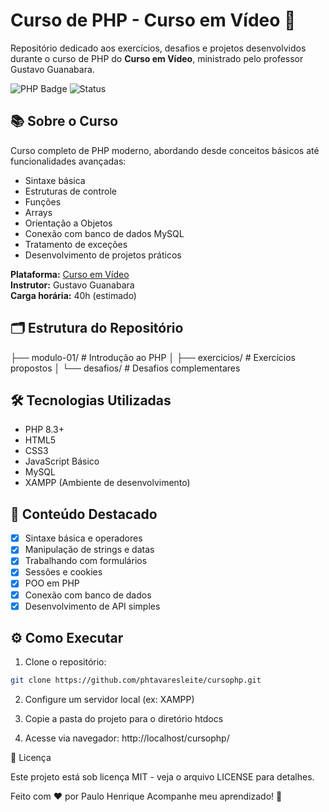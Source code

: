 # Curso de PHP - Curso em Vídeo 🐘

Repositório dedicado aos exercícios, desafios e projetos desenvolvidos durante o curso de PHP do **Curso em Vídeo**, ministrado pelo professor Gustavo Guanabara.

![PHP Badge](https://img.shields.io/badge/PHP-8.3%2B-777BB4?style=for-the-badge&logo=php&logoColor=white)
![Status](https://img.shields.io/badge/Status-Em%20Desenvolvimento-brightgreen?style=for-the-badge)

## 📚 Sobre o Curso
Curso completo de PHP moderno, abordando desde conceitos básicos até funcionalidades avançadas:
- Sintaxe básica
- Estruturas de controle
- Funções
- Arrays
- Orientação a Objetos
- Conexão com banco de dados MySQL
- Tratamento de exceções
- Desenvolvimento de projetos práticos

**Plataforma:** [Curso em Vídeo](https://www.cursoemvideo.com/)  
**Instrutor:** Gustavo Guanabara  
**Carga horária:** 40h (estimado)

## 🗂️ Estrutura do Repositório
├── modulo-01/ # Introdução ao PHP
│ ├── exercicios/ # Exercícios propostos
│ └── desafios/ # Desafios complementares


## 🛠 Tecnologias Utilizadas
- PHP 8.3+
- HTML5
- CSS3
- JavaScript Básico
- MySQL
- XAMPP (Ambiente de desenvolvimento)

## 📌 Conteúdo Destacado
- [x] Sintaxe básica e operadores
- [x] Manipulação de strings e datas
- [x] Trabalhando com formulários
- [x] Sessões e cookies
- [x] POO em PHP
- [x] Conexão com banco de dados
- [x] Desenvolvimento de API simples

## ⚙️ Como Executar
1. Clone o repositório:
```bash
git clone https://github.com/phtavaresleite/cursophp.git
```
2. Configure um servidor local (ex: XAMPP)

3.  Copie a pasta do projeto para o diretório htdocs

4.  Acesse via navegador: http://localhost/cursophp/

📄 Licença

Este projeto está sob licença MIT - veja o arquivo LICENSE para detalhes.

Feito com ❤️ por Paulo Henrique
Acompanhe meu aprendizado! 🚀